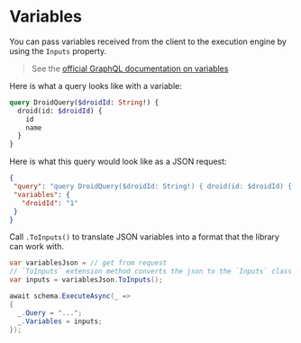 # Variables

You can pass variables received from the client to the execution engine by using the `Inputs` property.

> See the [official GraphQL documentation on variables](http://graphql.org/learn/queries/#variables)

Here is what a query looks like with a variable:

```graphql
query DroidQuery($droidId: String!) {
  droid(id: $droidId) {
    id
    name
  }
}
```

Here is what this query would look like as a JSON request:

```json
{
 "query": "query DroidQuery($droidId: String!) { droid(id: $droidId) { id name } }",
 "variables": {
   "droidId": "1"
 }
}
```

Call `.ToInputs()` to translate JSON variables into a format that the library can work with.

```csharp
var variablesJson = // get from request
// `ToInputs` extension method converts the json to the `Inputs` class
var inputs = variablesJson.ToInputs();

await schema.ExecuteAsync(_ =>
{
  _.Query = "...";
  _.Variables = inputs;
});
```
